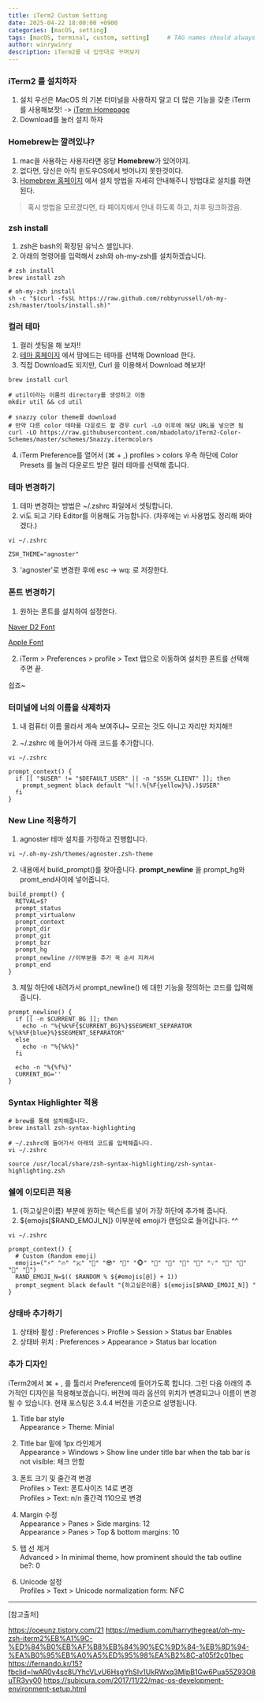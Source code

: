 ```yaml
---
title: iTerm2 Custom Setting
date: 2025-04-22 18:00:00 +0900
categories: [macOS, setting]
tags: [macOS, terminal, custom, setting]     # TAG names should always be lowercase
author: winrywinry
description: iTerm2를 내 입맛대로 꾸며보자
---
```

### iTerm2 를 설치하자

1. 설치
우선은 MacOS 의 기본 터미널을 사용하지 말고 더 많은 기능을 갖춘 iTerm를 사용해보잣! -> [iTerm Homepage](https://www.iterm2.com/)
2. Download를 눌러 설치 하자

### Homebrew는 깔려있냐?

1. mac을 사용하는 사용자라면 응당 **Homebrew**가 있어야지.
2. 없다면, 당신은 아직 윈도우OS에서 벗어나지 못한것이다.
3. [Homebrew 홈페이지](https://brew.sh) 에서 설치 방법을 자세히 안내해주니 방법대로 설치를 하면 된다.

> 혹시 방법을 모르겠다면, 타 페이지에서 안내 하도록 하고, 차후 링크하겠음.

### zsh install

1. zsh은 bash의 확장된 유닉스 셸입니다.
2. 아래의 명령어를 입력해서 zsh와 oh-my-zsh를 설치하겠습니다.

```shell
# zsh install
brew install zsh

# oh-my-zsh install
sh -c "$(curl -fsSL https://raw.github.com/robbyrussell/oh-my-zsh/master/tools/install.sh)"
```

### 컬러 테마

1. 컬러 셋팅을 해 보자!! 
2. [테마 홈페이지](https://iterm2colorschemes.com) 에서 맘에드는 테마를 선택해 Download 한다.
3. 직접 Download도 되지만, Curl 을 이용해서 Download 해보자!

```shell
brew install curl

# util이라는 이름의 directory를 생성하고 이동
mkdir util && cd util

# snazzy color theme를 download
# 만약 다른 color 테마를 다운로드 할 경우 curl -LO 이후에 해당 URL을 넣으면 됨
curl -LO https://raw.githubusercontent.com/mbadolato/iTerm2-Color-Schemes/master/schemes/Snazzy.itermcolors
```

4. iTerm Preference를 열어서 (⌘ + ,) profiles > colors 우측 하단에 Color Presets 를 눌러 다운로드 받은 컬러 테마를 선택해 줍니다.

### 테마 변경하기

1. 테마 변경하는 방법은 ~/.zshrc 파일에서 셋팅합니다.
2. vi도 되고 기타 Editor를 이용해도 가능합니다. (차후에는 vi 사용법도 정리해 봐야겠다.) 

```shell
vi ~/.zshrc

ZSH_THEME="agnoster"
```
3. 'agnoster'로 변경한 후에 esc -> wq: 로 저장한다.

### 폰트 변경하기

1. 원하는 폰트를 설치하여 설정한다.

[Naver D2 Font](https://github.com/naver/d2codingfont)

[Apple Font](https://developer.apple.com/fonts/)

2. iTerm > Preferences > profile > Text 탭으로 이동하여 설치한 폰트를 선택해 주면 끝.

쉽죠~ 

### 터미널에 너의 이름을 삭제하자

1. 내 컴퓨터 이름 몰라서 계속 보여주냐~ 모르는 것도 아니고 자리만 차지해!! 

2. ~/.zshrc 에 들어가서 아래 코드를 추가합니다.

```shell
vi ~/.zshrc

prompt_context() {
  if [[ "$USER" != "$DEFAULT_USER" || -n "$SSH_CLIENT" ]]; then
    prompt_segment black default "%(!.%{%F{yellow}%}.)$USER"
  fi
}
```

### New Line 적용하기

1. agnoster 테마 설치를 가정하고 진행합니다.

```shell
vi ~/.oh-my-zsh/themes/agnoster.zsh-theme
```
2. 내용에서 build_prompt()를 찾아줍니다. **prompt_newline** 을 prompt_hg와 promt_end사이에 넣어줍니다.
```shell
build_prompt() {
  RETVAL=$?
  prompt_status
  prompt_virtualenv
  prompt_context
  prompt_dir
  prompt_git
  prompt_bzr
  prompt_hg
  prompt_newline //이부분을 추가 꼭 순서 지켜서
  prompt_end
}
```
3. 제일 하단에 내려가서 prompt_newline() 에 대한 기능을 정의하는 코드를 입력해줍니다.
```shell
prompt_newline() {
  if [[ -n $CURRENT_BG ]]; then
    echo -n "%{%k%F{$CURRENT_BG}%}$SEGMENT_SEPARATOR
%{%k%F{blue}%}$SEGMENT_SEPARATOR"
  else
    echo -n "%{%k%}"
  fi

  echo -n "%{%f%}"
  CURRENT_BG=''
}
```

### Syntax Highlighter 적용
```shell
# brew를 통해 설치해줍니다.
brew install zsh-syntax-highlighting

# ~/.zshrc에 들어가서 아래의 코드를 입력해줍니다.
vi ~/.zshrc

source /usr/local/share/zsh-syntax-highlighting/zsh-syntax-highlighting.zsh
```

### 쉘에 이모티콘 적용
1. {하고싶은이름} 부분에 원하는 텍슨트를 넣어 가장 하단에 추가해 줍니다.
2. \${emojis[$RAND_EMOJI_N]} 이부분에 emoji가 랜덤으로 들어갑니다. ^^ 
```shell
vi ~/.zshrc

prompt_context() { 
  # Custom (Random emoji) 
  emojis=("⚡️" "🔥" "🇰" "👑" "😎" "🐸" "🐵" "🦄" "🌈" "🍻" "🚀" "💡" "🎉" "🔑" "🚦" "🌙")
  RAND_EMOJI_N=$(( $RANDOM % ${#emojis[@]} + 1)) 
  prompt_segment black default "{하고싶은이름} ${emojis[$RAND_EMOJI_N]} " 
}
```

### 상태바 추가하기

1. 상태바 활성 : Preferences > Profile > Session > Status bar Enables
2. 상태바 위치 : Preferences > Appearance > Status bar location


### 추가 디자인

iTerm2에서 ⌘ + , 를 툴러서 Preference에 들어가도록 합니다. 그런 다음 아래의 추가적인 디자인을 적용해보겠습니다. 버전에 따라 옵션의 위치가 변경되고나 이름이 변경될 수 있습니다. 현재 포스팅은 3.4.4 버전을 기준으로 설명됩니다.

1. Title bar style  
   Appearance > Theme: Minial

2. Title bar 밑에 1px 라인제거  
   Appearance > Windows > Show line under title bar when the tab bar is not visible: 체크 안함

3. 폰트 크기 및 줄간격 변경  
   Profiles > Text: 폰트사이즈 14로 변경  
   Profiles > Text: n/n 줄간격 110으로 변경

4. Margin 수정  
   Appearance > Panes > Side margins: 12  
   Appearance > Panes > Top & bottom margins: 10  

5. 탭 선 제거  
   Advanced > In minimal theme, how prominent should the tab outline be?: 0  

6. Unicode 설정  
   Profiles > Text > Unicode normalization form: NFC  

---
[참고출처]

https://ooeunz.tistory.com/21
https://medium.com/harrythegreat/oh-my-zsh-iterm2%EB%A1%9C-%ED%84%B0%EB%AF%B8%EB%84%90%EC%9D%84-%EB%8D%94-%EA%B0%95%EB%A0%A5%ED%95%98%EA%B2%8C-a105f2c01bec
https://fernando.kr/15?fbclid=IwAR0y4sc8UYhcVLvU6HsgYhSIv1UkRWxq3MIpB1Gw6Pua55Z93O8uTR3yy00
https://subicura.com/2017/11/22/mac-os-development-environment-setup.html

